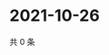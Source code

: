 # 2021-10-26

共 0 条

<!-- BEGIN -->
<!-- 最后更新时间 Tue Oct 26 2021 16:18:26 GMT+0800 (China Standard Time) -->

<!-- END -->
